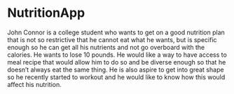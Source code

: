 # NutritionApp
John Connor is a college student who wants to get on a good nutrition plan that is not so restrictive that he cannot eat what he wants, but is specific enough so he can get all his nutrients and not go overboard with the calories. He wants to lose 10 pounds. He would like a way to have access to meal recipe that would allow him to do so and be diverse enough so that he doesn’t always eat the same thing. He is also aspire to get into great shape so he recently started to workout and he would like to know how this would affect his nutrition.
